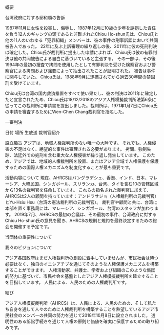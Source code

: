 概要

台湾政府に対する邸和順の告訴

1987年11月に女性を殺害し、侮辱し、1987年12月に10歳の少年を誘拐した責任を負う12人のギャングの頭であると非難されたChiou Ho-shun氏は、Chiou氏と他の11人のいわゆる「犯罪組織」メンバーは、彼の事件の刑事訴訟において共同被告人であった。 22年に及ぶ上訴審理の繰り返しの後、2011年に彼の死刑判決は確定した。Chiou氏が裁判所に提出した申請によれば、Chiou氏は彼の有罪判決は他の共同被告による自白に基づいていると主張する。 その一部は、その後1994年の最初の捜査で拷問を使用したとして有罪判決を受けた検察官および警察官による拷問および強要によって抽出されたことが証明された。 被告は事件に関与していた。 Chiou氏は、1988年9月に逮捕されてから過去30年間の禁固刑を受けています。

Chiou氏は台湾の国内救済措置をすべて使い果たし、彼の判決は2011年に確定したと宣言されたため、Chiou氏は18/12/2018のアジア人権模擬裁判所法第6条に従ってこの裁判所に申請書を提出しました。裁判所は、1971年1月7日にChiou氏の申請を審査するためにWen-Chen Chang裁判官を指名した。

一審判決

日付
場所
生放送
裁判官紹介

設立趣旨
アジアは、地域人権裁判所のない唯一の大陸です。 それでも、人権侵害の不足はなく、絶望的な事件は審理される必要があります。 拷問、強制失踪、法廷外での処刑を含む重大な人権侵害が繰り返し発生しています。 このため、アジアでは、地域的人権裁判所を設置、またはアジア全域で人権保護を保護するための国際人権メカニズムを制度化することが最も重要です。

活動内容について
現在、AHRCSはバングラデシュ、香港、インド、日本、マレーシア、大韓民国、シンガポール、スリランカ、台湾、タイを含む10の管轄区域から13名の裁判官を任命しています。 これらの指名された裁判官に加えて、AHRCSは2人の顧問を持っています：アンドラサジョ（人権裁判所の元裁判官）とYu-Hsiu Hsu（台湾の憲法裁判所の元裁判官）。 裁判官や顧問と共に、台湾に本部を置く事務局には、マレーシア、シンガポール、台湾のスタッフが加わります。 2019年7月、AHRCSの最初の会議は、その最初の事件、台湾政府に対するChiou Ho-shun氏の意見を聞き、AHRCSの規則と規約を最終決定するための総会を開催する予定です。

当団体の重要性について

我々のビジョンについて

アジア各国政府はまだ人権裁判所の創設に着手していませんが、市民社会は待つ必要はなく、独自のイニシアチブを通じてそのような人権保護メカニズムを構築することができます。 人権活動家、弁護士、学者および組織のこのような集団的努力に基づいて、市民社会を基盤としたアジア人権模擬裁判所を確立することを目指しています。 人民による、人民のための人権裁判所です。

結び

アジア人権模擬裁判所（AHRCS）は、人民による、人民のための、そして私たち自身を通して人々のために人権裁判所を構築することを熱望しているアジア市民社会のメンバーの共同の努力を通じて2018年10月8日に設立されました。 透明性のある訴訟手続きを通じて人権の原則と価値を確実に保護するための取り組みです。

